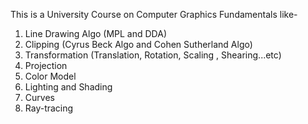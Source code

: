 This is a University Course on Computer Graphics Fundamentals like-
1. Line Drawing Algo (MPL and DDA)
2. Clipping (Cyrus Beck Algo and Cohen Sutherland Algo)
3. Transformation (Translation, Rotation, Scaling , Shearing...etc)
4. Projection
5. Color Model
6. Lighting and Shading
7. Curves
8. Ray-tracing

